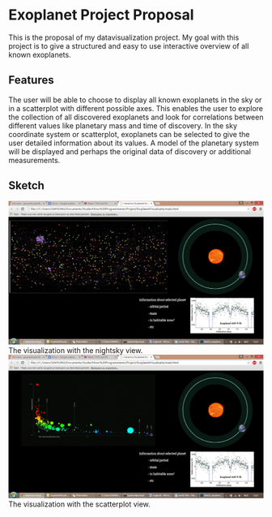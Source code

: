 # Exoplanet Project Proposal
This is the proposal of my datavisualization project. My goal with this project is to give a structured and easy to use interactive overview of all known exoplanets.

## Features
The user will be able to choose to display all known exoplanets in the sky or in a scatterplot with different possible axes. This enables the user to explore the collection of all discovered exoplanets and look for correlations between different values like planetary mass and time of discovery.
In the sky coordinate system or scatterplot, exoplanets can be selected to give the user detailed information about its values. A model of the planetary system will be displayed and perhaps the original data of discovery or additional measurements. 

## Sketch
![A simple sketch of the visualization](/doc/Sketch_exoplanet_project_1.jpg "Optional title")
The visualization with the nightsky view.
![A simple sketch of the visualization](/doc/Sketch_exoplanet_project_2.jpg "Optional title")
The visualization with the scatterplot view.
